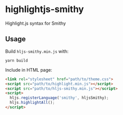 # highlightjs-smithy

Highlight.js syntax for Smithy

## Usage

Build `hljs-smithy.min.js` with:

```
yarn build
```

Include in HTML page:

```html
<link rel="stylesheet" href="path/to/theme.css">
<script src="path/to/highlight.min.js"></script>
<script src="path/to/hljs-smithy.min.js"></script>
<script>
  hljs.registerLanguage('smithy', hljsSmithy);
  hljs.highlightAll();
</script>
```